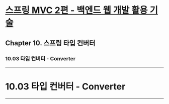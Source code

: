 # <a href = "../README.md" target="_blank">스프링 MVC 2편 - 백엔드 웹 개발 활용 기술</a>
## Chapter 10. 스프링 타입 컨버터
### 10.03 타입 컨버터 - Converter

---

# 10.03 타입 컨버터 - Converter

---


